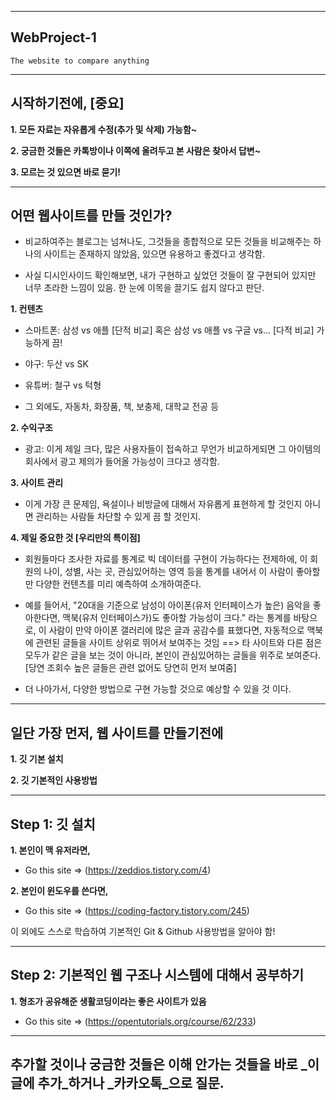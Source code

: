 --------------------------------------
## WebProject-1
 `The website to compare anything ` 

--------------------------------------

## 시작하기전에, [중요]

__1. 모든 자료는 자유롭게 수정(추가 및 삭제) 가능함~__

__2. 궁금한 것들은 카톡방이나 이쪽에 올려두고 본 사람은 찾아서 답변~__

__3. 모르는 것 있으면 바로 묻기!__

--------------------------------------

## 어떤 웹사이트를 만들 것인가?

- 비교하여주는 블로그는 넘쳐나도, 그것들을 종합적으로 모든 것들을 비교해주는 하나의 사이트는 존재하지 않았음, 있으면 유용하고 좋겠다고 생각함.

- 사실 디시인사이드 확인해보면, 내가 구현하고 싶었던 것들이 잘 구현되어 있지만 너무 초라한 느낌이 있음. 한 눈에 이목을 끌기도 쉽지 않다고 판단.

__1. 컨텐츠__

  - 스마트폰: 삼성 vs 애플 [단적 비교] 혹은 삼성 vs 애플 vs 구글 vs... [다적 비교] 가능하게 끔!
  
  - 야구: 두산 vs SK 
  
  - 유튜버: 철구 vs 턱형 
  
  - 그 외에도, 자동차, 화장품, 책, 보충제, 대학교 전공 등


__2. 수익구조__

  - 광고: 이게 제일 크다, 많은 사용자들이 접속하고 무언가 비교하게되면 그 아이템의 회사에서 광고 제의가 들어올 가능성이 크다고 생각함. 
  
__3. 사이트 관리__

  - 이게 가장 큰 문제임, 욕설이나 비방글에 대해서 자유롭게 표현하게 할 것인지 아니면 관리하는 사람들 차단할 수 있게 끔 할 것인지.
  
__4. 제일 중요한 것 [우리만의 특이점]__

  - 회원들마다 조사한 자료를 통계로 빅 데이터를 구현이 가능하다는 전제하에, 이 회원의 나이, 성별, 사는 곳, 관심있어하는 영역 등을 통계를 내어서 이 사람이 좋아할 만      다양한 컨텐츠를 미리 예측하여 소개하여준다.
  
  - 예를 들어서, "20대을 기준으로 남성이 아이폰(유저 인터페이스가 높은) 음악을 좋아한다면, 맥북(유저 인터페이스가)도 좋아할 가능성이 크다." 라는 통계를 바탕으로,      이 사람이 만약 아이폰 갤러리에 많은 글과 공감수를 표했다면, 자동적으로 맥북에 관련된 글들을 사이트 상위로 뛰어서 보여주는 것임
     ==> 타 사이트와 다른 점은 모두가 같은 글을 보는 것이 아니라, 본인이 관심있어하는 글들을 위주로 보여준다.
     [당연 조회수 높은 글들은 관련 없어도 당연히 먼저 보여줌]
     
  - 더 나아가서, 다양한 방법으로 구현 가능할 것으로 예상할 수 있을 것 이다.

--------------------------------------

## 일단 가장 먼저, 웹 사이트를 만들기전에

__1. 깃 기본 설치__

__2. 깃 기본적인 사용방법__

--------------------------------------


## Step 1: 깃 설치

__1. 본인이 맥 유저라면,__

  - Go this site => (https://zeddios.tistory.com/4)

__2. 본인이 윈도우를 쓴다면,__

  - Go this site => (https://coding-factory.tistory.com/245)

이 외에도 스스로 학습하여 기본적인 Git & Github 사용방법을 알아야 함!

--------------------------------------


## Step 2: 기본적인 웹 구조나 시스템에 대해서 공부하기

__1. 형조가 공유해준 생활코딩이라는 좋은 사이트가 있음__

- Go this site => (https://opentutorials.org/course/62/233)

--------------------------------------


## 추가할 것이나 궁금한 것들은 이해 안가는 것들을 바로 _이 글에 추가_하거나 _카카오톡_으로 질문.




